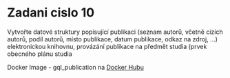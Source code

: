 # Zadani cislo 10 
Vytvořte datové struktury popisující publikaci (seznam autorů, včetně cizích autorů, podíl autorů, místo publikace, datum publikace, odkaz na zdroj, …) elektronickou knihovnu, provázání publikace na předmět studia (prvek obecného plánu studia

Docker Image - gql_publication na [Docker Hubu](https://hub.docker.com/repository/docker/jamiepen/gql_publication/general "Odkaz na gql_publication image")
